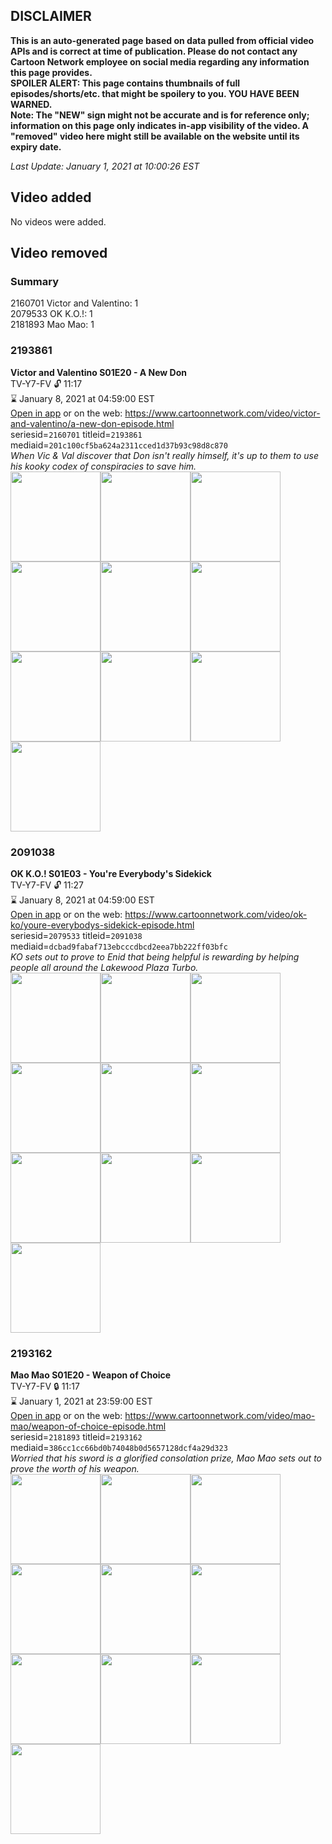 ## DISCLAIMER
**This is an auto-generated page based on data pulled from official video APIs and is correct at time of publication. Please do not contact any Cartoon Network employee on social media regarding any information this page provides.**  
**SPOILER ALERT: This page contains thumbnails of full episodes/shorts/etc. that might be spoilery to you. YOU HAVE BEEN WARNED.**  
**Note: The "NEW" sign might not be accurate and is for reference only; information on this page only indicates in-app visibility of the video. A "removed" video here might still be available on the website until its expiry date.**  

_Last Update: January 1, 2021 at 10:00:26 EST_
## Video added
No videos were added.  
## Video removed
### Summary
2160701 Victor and Valentino: 1  
2079533 OK K.O.!: 1  
2181893 Mao Mao: 1  
### 2193861
**Victor and Valentino S01E20 - A New Don**  
TV-Y7-FV 🔓 11:17  
⌛ January 8, 2021 at 04:59:00 EST  
[Open in app](https://tinyurl.com/wlbfrgk) or on the web: https://www.cartoonnetwork.com/video/victor-and-valentino/a-new-don-episode.html  
seriesid=`2160701` titleid=`2193861` mediaid=`201c100cf5ba624a2311cced1d37b93c98d8c870`  
_When Vic & Val discover that Don isn't really himself, it's up to them to use his kooky codex of conspiracies to save him._  
<a href="https://s3.amazonaws.com/cartoonorchestrator/2193861_001_1280x720.jpg"><img src="https://s3.amazonaws.com/cartoonorchestrator/2193861_001_640x360.jpg" height="144px" /></a><a href="https://s3.amazonaws.com/cartoonorchestrator/2193861_002_1280x720.jpg"><img src="https://s3.amazonaws.com/cartoonorchestrator/2193861_002_640x360.jpg" height="144px" /></a><a href="https://s3.amazonaws.com/cartoonorchestrator/2193861_003_1280x720.jpg"><img src="https://s3.amazonaws.com/cartoonorchestrator/2193861_003_640x360.jpg" height="144px" /></a><a href="https://s3.amazonaws.com/cartoonorchestrator/2193861_004_1280x720.jpg"><img src="https://s3.amazonaws.com/cartoonorchestrator/2193861_004_640x360.jpg" height="144px" /></a><a href="https://s3.amazonaws.com/cartoonorchestrator/2193861_005_1280x720.jpg"><img src="https://s3.amazonaws.com/cartoonorchestrator/2193861_005_640x360.jpg" height="144px" /></a><a href="https://s3.amazonaws.com/cartoonorchestrator/2193861_006_1280x720.jpg"><img src="https://s3.amazonaws.com/cartoonorchestrator/2193861_006_640x360.jpg" height="144px" /></a><a href="https://s3.amazonaws.com/cartoonorchestrator/2193861_007_1280x720.jpg"><img src="https://s3.amazonaws.com/cartoonorchestrator/2193861_007_640x360.jpg" height="144px" /></a><a href="https://s3.amazonaws.com/cartoonorchestrator/2193861_008_1280x720.jpg"><img src="https://s3.amazonaws.com/cartoonorchestrator/2193861_008_640x360.jpg" height="144px" /></a><a href="https://s3.amazonaws.com/cartoonorchestrator/2193861_009_1280x720.jpg"><img src="https://s3.amazonaws.com/cartoonorchestrator/2193861_009_640x360.jpg" height="144px" /></a><a href="https://s3.amazonaws.com/cartoonorchestrator/2193861_010_1280x720.jpg"><img src="https://s3.amazonaws.com/cartoonorchestrator/2193861_010_640x360.jpg" height="144px" /></a>
### 2091038
**OK K.O.! S01E03 - You're Everybody's Sidekick**  
TV-Y7-FV 🔓 11:27  
⌛ January 8, 2021 at 04:59:00 EST  
[Open in app](https://tinyurl.com/t8vfj44) or on the web: https://www.cartoonnetwork.com/video/ok-ko/youre-everybodys-sidekick-episode.html  
seriesid=`2079533` titleid=`2091038` mediaid=`dcbad9fabaf713ebcccdbcd2eea7bb222ff03bfc`  
_KO sets out to prove to Enid that being helpful is rewarding by helping people all around the Lakewood Plaza Turbo._  
<a href="https://s3.amazonaws.com/cartoonorchestrator/2091038_001_1280x720.jpg"><img src="https://s3.amazonaws.com/cartoonorchestrator/2091038_001_640x360.jpg" height="144px" /></a><a href="https://s3.amazonaws.com/cartoonorchestrator/2091038_002_1280x720.jpg"><img src="https://s3.amazonaws.com/cartoonorchestrator/2091038_002_640x360.jpg" height="144px" /></a><a href="https://s3.amazonaws.com/cartoonorchestrator/2091038_003_1280x720.jpg"><img src="https://s3.amazonaws.com/cartoonorchestrator/2091038_003_640x360.jpg" height="144px" /></a><a href="https://s3.amazonaws.com/cartoonorchestrator/2091038_004_1280x720.jpg"><img src="https://s3.amazonaws.com/cartoonorchestrator/2091038_004_640x360.jpg" height="144px" /></a><a href="https://s3.amazonaws.com/cartoonorchestrator/2091038_005_1280x720.jpg"><img src="https://s3.amazonaws.com/cartoonorchestrator/2091038_005_640x360.jpg" height="144px" /></a><a href="https://s3.amazonaws.com/cartoonorchestrator/2091038_006_1280x720.jpg"><img src="https://s3.amazonaws.com/cartoonorchestrator/2091038_006_640x360.jpg" height="144px" /></a><a href="https://s3.amazonaws.com/cartoonorchestrator/2091038_007_1280x720.jpg"><img src="https://s3.amazonaws.com/cartoonorchestrator/2091038_007_640x360.jpg" height="144px" /></a><a href="https://s3.amazonaws.com/cartoonorchestrator/2091038_008_1280x720.jpg"><img src="https://s3.amazonaws.com/cartoonorchestrator/2091038_008_640x360.jpg" height="144px" /></a><a href="https://s3.amazonaws.com/cartoonorchestrator/2091038_009_1280x720.jpg"><img src="https://s3.amazonaws.com/cartoonorchestrator/2091038_009_640x360.jpg" height="144px" /></a><a href="https://s3.amazonaws.com/cartoonorchestrator/2091038_010_1280x720.jpg"><img src="https://s3.amazonaws.com/cartoonorchestrator/2091038_010_640x360.jpg" height="144px" /></a>
### 2193162
**Mao Mao S01E20 - Weapon of Choice**  
TV-Y7-FV 🔒 11:17  
⌛ January 1, 2021 at 23:59:00 EST  
[Open in app](https://tinyurl.com/y3kwmvwp) or on the web: https://www.cartoonnetwork.com/video/mao-mao/weapon-of-choice-episode.html  
seriesid=`2181893` titleid=`2193162` mediaid=`386cc1cc66bd0b74048b0d5657128dcf4a29d323`  
_Worried that his sword is a glorified consolation prize, Mao Mao sets out to prove the worth of his weapon._  
<a href="https://s3.amazonaws.com/cartoonorchestrator/2193162_001_1280x720.jpg"><img src="https://s3.amazonaws.com/cartoonorchestrator/2193162_001_640x360.jpg" height="144px" /></a><a href="https://s3.amazonaws.com/cartoonorchestrator/2193162_002_1280x720.jpg"><img src="https://s3.amazonaws.com/cartoonorchestrator/2193162_002_640x360.jpg" height="144px" /></a><a href="https://s3.amazonaws.com/cartoonorchestrator/2193162_003_1280x720.jpg"><img src="https://s3.amazonaws.com/cartoonorchestrator/2193162_003_640x360.jpg" height="144px" /></a><a href="https://s3.amazonaws.com/cartoonorchestrator/2193162_004_1280x720.jpg"><img src="https://s3.amazonaws.com/cartoonorchestrator/2193162_004_640x360.jpg" height="144px" /></a><a href="https://s3.amazonaws.com/cartoonorchestrator/2193162_005_1280x720.jpg"><img src="https://s3.amazonaws.com/cartoonorchestrator/2193162_005_640x360.jpg" height="144px" /></a><a href="https://s3.amazonaws.com/cartoonorchestrator/2193162_006_1280x720.jpg"><img src="https://s3.amazonaws.com/cartoonorchestrator/2193162_006_640x360.jpg" height="144px" /></a><a href="https://s3.amazonaws.com/cartoonorchestrator/2193162_007_1280x720.jpg"><img src="https://s3.amazonaws.com/cartoonorchestrator/2193162_007_640x360.jpg" height="144px" /></a><a href="https://s3.amazonaws.com/cartoonorchestrator/2193162_008_1280x720.jpg"><img src="https://s3.amazonaws.com/cartoonorchestrator/2193162_008_640x360.jpg" height="144px" /></a><a href="https://s3.amazonaws.com/cartoonorchestrator/2193162_009_1280x720.jpg"><img src="https://s3.amazonaws.com/cartoonorchestrator/2193162_009_640x360.jpg" height="144px" /></a><a href="https://s3.amazonaws.com/cartoonorchestrator/2193162_010_1280x720.jpg"><img src="https://s3.amazonaws.com/cartoonorchestrator/2193162_010_640x360.jpg" height="144px" /></a>
